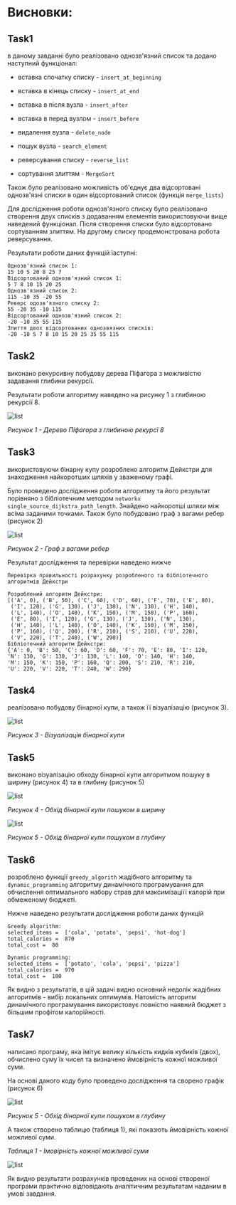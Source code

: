 # Висновки:

## Task1

в даному завданні було реалізовано однозв'язний список та додано наступний функціонал:

- вставка спочатку списку - ` insert_at_beginning `

- вставка в кінець списку - ` insert_at_end `

- вставка в після вузла - ` insert_after `

- вставка в перед вузлом - ` insert_before `

- видалення вузла - ` delete_node `

- пошук вузла - ` search_element `

- реверсування списку - ` reverse_list `

- сортування злиттям - ` MergeSort `

Також було реалізовано можливість об'єднує два відсортовані однозв'язні списки в один відсортований список (функція ` merge_lists `)

Для дослідження роботи однозв'язного списку було реалізовано створення двух списків з додаванням елементів використовуючи вище наведений функціонал. Після створення списки було відсортовано сортуванням злиттям. На другому списку продемонстрована робота реверсування.

 Результати роботи даних функцій їаступні:

 ```
Однозв'язний список 1:
15 10 5 20 8 25 7
Відсортований однозв'язний список 1:
5 7 8 10 15 20 25
Однозв'язний список 2:
115 -10 35 -20 55
Реверс одозв'язного списку 2:
55 -20 35 -10 115
Відсортований однозв'язний список 2:
-20 -10 35 55 115
Злиття двох відсортованих однозвязних списків:
-20 -10 5 7 8 10 15 20 25 35 55 115
 ```

## Task2

виконано рекурсивну побудову дерева Піфагора з можливістю задавання глибини рекурсії.

Результати роботи алгоритму наведено на рисунку 1 з глибиною рекурсії 8.

![list](assets/pythagoras_tree.png)

*Рисунок 1 - Дерево Піфагора з глибиною рекурсї 8*

## Task3

використовуючи бінарну купу розроблено алгоритм Дейкстри для знаходження найкоротших шляхів у зваженому графі.

Було проведено  дослідження роботи алгоритму та його результат порівняно з бібліотечним методом ` networkx ` ` single_source_dijkstra_path_length `. Знайдено найкоротші шляхи між всіма заданими точками. Також було побудовано граф з вагами ребер (рисунок 2) 

![list](assets/graph_task3.png)

*Рисунок 2 - Граф з вагами ребер*

Результат дослідження та перевірки наведено нижче

```
Перевірка правильності розрахунку розробленого та бібліотечного алгоритмів Дейкстри

Розроблений алгоритм Дейкстри:
[('A', 0), ('B', 50), ('C', 60), ('D', 60), ('F', 70), ('E', 80),
 ('I', 120), ('G', 130), ('J', 130), ('N', 130), ('H', 140), 
 ('L', 140), ('O', 140), ('K', 150), ('M', 150), ('P', 160), 
 ('E', 80), ('I', 120), ('G', 130), ('J', 130), ('N', 130), 
 ('H', 140), ('L', 140), ('O', 140), ('K', 150), ('M', 150), 
 ('P', 160), ('Q', 200), ('R', 210), ('S', 210), ('U', 220), 
 ('V', 220), ('T', 240), ('W', 290)]   
Бібліотечний алгоритм Дейкстри:
{'A': 0, 'B': 50, 'C': 60, 'D': 60, 'F': 70, 'E': 80, 'I': 120, 
'N': 130, 'G': 130, 'J': 130, 'L': 140, 'O': 140, 'H': 140, 
'M': 150, 'K': 150, 'P': 160, 'Q': 200, 'S': 210, 'R': 210, 
'U': 220, 'V': 220, 'T': 240, 'W': 290}
```
## Task4

реалізовано побудову бінарної купи, а також її візуалізацію (рисунок 3).

![list](assets/heap_task4.png)

*Рисунок 3 - Візуалізація бінарної купи*

## Task5

виконано візуалізацію обходу бінарної купи алгоритмом пошуку в ширину (рисунок 4) та в глибину (рисунок 5)

![list](assets/bfs_task5.png)

*Рисунок 4 - Обхід бінарної купи пошуком в ширину*

![list](assets/dfs_task5.png)

*Рисунок 5 - Обхід бінарної купи пошуком в глубину*

## Task6

розроблено функції ` greedy_algorith ` жадібного алгоритму та ` dynamic_programming ` алгоритму динамічного програмування для обчислення оптимального набору страв для максимізаціїї калорій при обмеженому бюджеті.

Нижче наведено результати дослідження роботи даних функцій

```
Greedy algorithm:
selected_items =  ['cola', 'potato', 'pepsi', 'hot-dog']
total_calories =  870
total_cost =  80

Dynamic programming:
selected_items =  ['potato', 'cola', 'pepsi', 'pizza']
total_calories =  970
total_cost =  100
```

Як видно з результатів, в цій задачі видно основний недолік жадібних алгоритмів - вибір локальних оптимумів.
Натомість алгоритм динамічного програмування використовує повністю наявний бюджет з більшим профітом калорійності.

## Task7

написано програму, яка імітує велику кількість кидків кубиків (двох), обчислено суму їх чисел та визначено ймовірність кожної можливої суми.

На основі даного коду було проведено дослідження та сворено графік (рисунок 6)

![list](assets/probab_task7.png)

*Рисунок 5 - Обхід бінарної купи пошуком в глубину*

A також створено таблицю (таблиця 1), які показють ймовірність кожної можливої суми.

*Таблиця 1 - Імовірність кожної можливої суми*

![list](assets/table_task7.png)

Як видно результати розрахунків проведених на основі створеної програми практично відповідають аналітичним результатам наданим в умові завдання.
